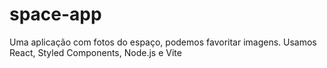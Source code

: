 # space-app
Uma aplicação com fotos do espaço, podemos favoritar imagens. Usamos React, Styled Components, Node.js e Vite
